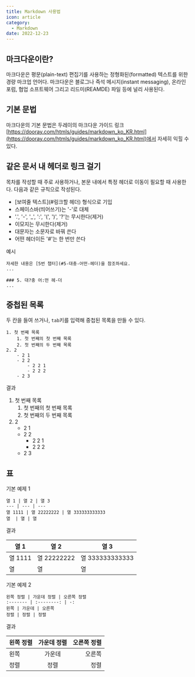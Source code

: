```yaml
---
title: Markdown 사용법
icon: article
category:
  - Markdown
date: 2022-12-23
---
```


## 마크다운이란?
마크다운은 평문(plain-text) 편집기를 사용하는 정형화된(formatted) 텍스트를 위한 경량 마크업 언어다. 마크다운은 블로그나 즉석 메시지(instant messaging), 온라인 포럼, 협업 소프트웨어 그리고 리드미(REAMDE) 파일 등에 널리 사용된다.

## 기본 문법
마크다운의 기본 문법은 두레이의 마크다운 가이드 링크 [https://dooray.com/htmls/guides/markdown_ko_KR.html](https://dooray.com/htmls/guides/markdown_ko_KR.html)에서 자세히 익힐 수 있다.

## 같은 문서 내 헤더로 링크 걸기
목차를 작성할 때 주로 사용하거나, 본문 내에서 특정 헤더로 이동이 필요할 때 사용한다. 다음과 같은 규칙으로 작성된다.
- [보여줄 텍스트](#링크할 헤더) 형식으로 기입
- 스페이스바(띄어쓰기)는 '-'로 대체
- '.', '-', '_', ':', '(', ')', '?'는 무시한다(제거)
- 이모지는 무시한다(제거)
- 대문자는 소문자로 바꿔 쓴다
- 어떤 헤더이든 '#'는 한 번만 쓴다

예시

```md:no-line-numbers
자세한 내용은 [5번 챕터](#5-대충-어떤-헤더)을 참조하세요.
...

### 5. 대?충 어:떤 헤-더
...
```

## 중첩된 목록
두 칸을 들여 쓰거나, `tab`키를 입력해 중첩된 목록을 만들 수 있다.

```:no-line-numbers
1. 첫 번째 목록
    1. 첫 번째의 첫 번째 목록
    2. 첫 번째의 두 번째 목록
2. 2
    - 2 1
    - 2 2
        - 2 2 1
        - 2 2 2
    - 2 3
```

결과

1. 첫 번째 목록
    1. 첫 번째의 첫 번째 목록
    2. 첫 번째의 두 번째 목록
2. 2
    - 2 1
    - 2 2
        - 2 2 1
        - 2 2 2
    - 2 3

## 표
기본 예제 1

```md:no-line-numbers
열 1 | 열 2 | 열 3
--- | --- | ---
열 1111 | 열 22222222 | 열 333333333333
열  | 열 | 열
```

결과

열 1 | 열 2 | 열 3
--- | --- | ---
열 1111 | 열 22222222 | 열 333333333333
열  | 열 | 열

기본 예제 2

```md:no-line-numbers
왼쪽 정렬 | 가운데 정렬 | 오른쪽 정렬
:------- | :--------: | -:
왼쪽 | 가운데 | 오른쪽
정렬 | 정렬 | 정렬
```

결과

왼쪽 정렬 | 가운데 정렬 | 오른쪽 정렬
:------- | :--------: | -:
왼쪽 | 가운데 | 오른쪽
정렬 | 정렬 | 정렬